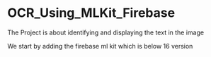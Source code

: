 # OCR_Using_MLKit_Firebase
The Project is about identifying and displaying the text in the image

We start by adding the firebase ml kit which is below 16 version

